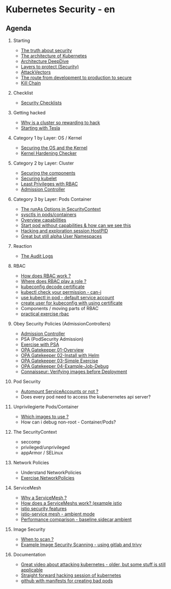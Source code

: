 # Kubernetes Security - en

## Agenda 

  1. Starting
     * [The truth about security](/security/truth.md)
     * [The architecture of Kubernetes](/kubernetes/architecture.md)
     * [Architecture DeepDive](https://github.com/jmetzger/training-kubernetes-advanced/assets/1933318/1ca0d174-f354-43b2-81cc-67af8498b56c)
     * [Layers to protect (Security)](security/overview/layers-2-protect.md)
     * [AttackVectors](security/overview/attack-vectors.md)
     * [The route from development to production to secure](security/overview/route-2-production.md)
     * [Kill Chain](kill-chain.md)

  1. Checklist
     * [Security Checklists](/security/checklist/security-checklist.md)
   
  1. Getting hacked
     * [Why is a cluster so rewarding to hack](security/getting-hacked/kubernetes-rewarding.md)
     * [Starting with Tesla](https://arstechnica.com/information-technology/2018/02/tesla-cloud-resources-are-hacked-to-run-cryptocurrency-mining-malware/)

  1. Category 1 by Layer: OS / Kernel
     * [Securing the OS and the Kernel](security/os-kernel/01-harden-os-kernel.md)
     * [Kernel Hardening Checker](kernel/hardening.md)
   
  1. Category 2 by Layer: Cluster
     * [Securing the components]()
     * [Securing kubelet](security/cluster/components/kubelet.md)
     * [Least Privileges with RBAC](kubernetes/rbac/00-rbac-and-least-privileges.md)
     * [Admission Controller](/security/admissionController/01-overview.md)
   
  1. Category 3 by Layer: Pods Container
     * [The runAs Options in SecurityContext](security/by.layer/pods-container/runAs/overview.md)
     * [sysctls in pods/containers](security/by.layer/pods-container/sysctls/overview.md)
     * [Overview capabilities](security/by.layer/pods-container/capabilities/00-overview.md)
     * [Start pod without capabilities & how can we see this](security/by.layer/pods-container/capabilities/01-nocap.md)
     * [Hacking and exploration session HostPID](explore/01-hack-session-hostpid.md)
     * [Great but still alpha User Namespaces]()
    
  1. Reaction 
     * [The Audit Logs](/security/reaction/auditlog.md)

  1. RBAC
     * [How does RBAC work ?](kubernetes/rbac/01-how-does-rbac-work.md)
     * [Where does RBAC play a role ?](kubernetes/rbac/02-where-does-rbac-play-a-role.md)
     * [kubeconfig decode certificate](kubernetes/rbac/decode-local-certificate.md)
     * [kubectl check your permission - can-i](kubernetes/rbac/can-i.md)
     * [use kubectl in pod - default service account](/kubernetes/rbac/pod-automount-sa.md)
     * [create user for kubeconfig with using certificate](kubernetes/rbac/create-kubeconfig-with-cert.md)
     * Components / moving parts of RBAC
     * [practical exercise rbac](kubernetes/rbac-create-user-kubernetes-1-25.md)

  1. Obey Security Policies (AdmissionControllers)
     * [Admission Controller](/security/admissionController/01-overview.md)
     * PSA (PodSecurity Admission)
     * [Exercise with PSA](kubernetes-security/pod-security-admission.md)
     * [OPA Gatekeeper 01-Overview](/security/admissionController/opa-gatekeeper/01-overview.md)
     * [OPA Gatekeeper 02-Install with Helm](/security/admissionController/opa-gatekeeper/02-install.md)
     * [OPA Gatekeeper 03-Simple Exercise](/security/admissionController/opa-gatekeeper/05-example-exercise.md)
     * [OPA Gatekeeper 04-Example-Job-Debug](/security/admissionController/opa-gatekeeper/06-example-job-debug.md)
     * [Connaisseur: Verifying images before Deployment](/security/admissionController/connaisseur-image-verification/02-walkthrough.md)
   
  1. Pod Security
     * [Automount ServiceAccounts or not ?](security/by.layer/pods-container/serviceAccount/do-not-mount-if-not-needed.md)
     * Does every pod need to access the kubenernetes api server?
   
  1. Unprivilegierte Pods/Container
     * [Which images to use ?](security/unprivileged-containers/which-images.md) 
     * How can i debug non-root - Container/Pods?
    
  1. The SecurityContext
     * seccomp
     * privileged/unprivileged
     * appArmor / SELinux
     
  1. Network Policies
     * Understand NetworkPolicies
     * [Exercise NetworkPolicies](kubernetes-networkpolicy/00-simple-exercises-group-en.md)

  1. ServiceMesh
     * [Why a ServiceMesh ?](istio/overview/benefits-of-a-service-mesh.md)
     * [How does a ServiceMeshs work? (example istio](/istio/overview/overview-classic-sidecar.md)
     * [istio security features](istio/overview/security-features.md)
     * [istio-service mesh - ambient mode](/istio/overview/ambient-mode.md)
     * [Performance comparison - baseline,sidecar,ambient](/istio/overview/performance-comparison-baseline-sidecar-ambient.md)
     
  1. Image Security
     * [When to scan ?](security/scanning-containers/01-when-to-scan.md)
     * [Example Image Security Scanning - using gitlab and trivy](security/scanning-containers/02-example-trivy-gitlab.md)

  1. Documentation
     * [Great video about attacking kubernetes - older, but some stuff is still applicable](https://www.youtube.com/watch?v=HmoVSmTIOxM)
     * [Straight forward hacking session of kubernetes](https://youtu.be/iD_klswHJQs?si=97rWNuAbGjLwCjpa)
     * [github with manifests for creating bad pods](https://bishopfox.com/blog/kubernetes-pod-privilege-escalation#pod8)
